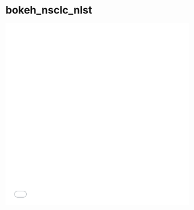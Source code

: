 # bokeh_nsclc_nlst

<iframe src="/bokeh_nsclc_nlst/figure_6.html"
    sandbox="allow-same-origin allow-scripts"
    width="100%"
    height="500"
    scrolling="no"
    seamless="seamless"
    frameborder="0">
</iframe>


